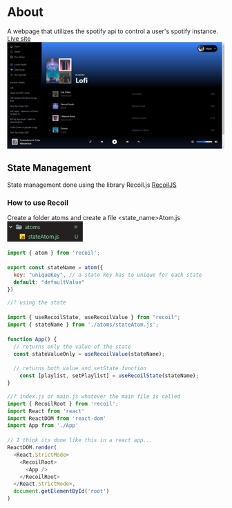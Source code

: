 # About

A webpage that utilizes the spotify api to control a user's spotify instance. [Live site]()
![Preview](/assets/preview.png)

## State Management

State management done using the library Recoil.js [RecoilJS](https://recoiljs.org/)

### How to use Recoil

Create a folder atoms and create a file <state_name>Atom.js <br>
![AtomFolder](/assets/atom-folder.png) 
```js
import { atom } from 'recoil';

export const stateName = atom({
  key: "uniqueKey", // a state key has to unique for each state
  default: "defaultValue"
})
```
```js
//? using the state 

import { useRecoilState, useRecoilValue } from "recoil";
import { stateName } from './atoms/stateAtom.js';

function App() {
  // returns only the value of the state
  const stateValueOnly = useRecoilValue(stateName);

  // returns both value and setState function
	const [playlist, setPlaylist] = useRecoilState(stateName);
}
```
```js
//? index.js or main.js whatever the main file is called
import { RecoilRoot } from 'recoil';
import React from 'react'
import ReactDOM from 'react-dom'
import App from './App'

// I think its done like this in a react app...
ReactDOM.render(
  <React.StrictMode>
    <RecoilRoot>
      <App />
    </RecoilRoot>
  </React.StrictMode>,
  document.getElementById('root')
)
```


